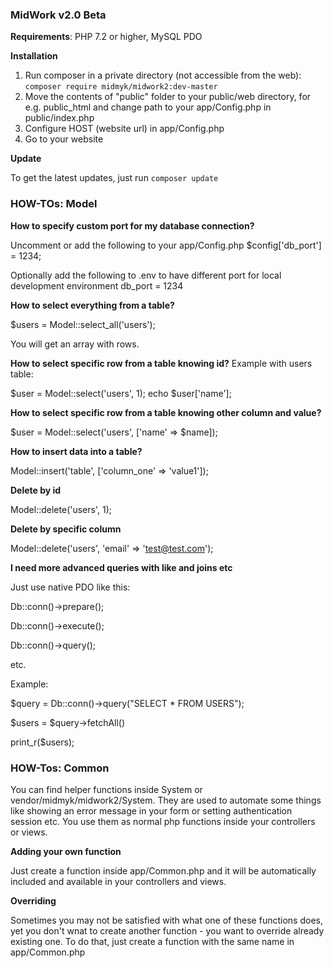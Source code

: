 ### MidWork v2.0 Beta

**Requirements**: PHP 7.2 or higher, MySQL PDO

**Installation**

1. Run composer in a private directory (not accessible from the web): 
`composer require midmyk/midwork2:dev-master`
2. Move the contents of "public" folder to your public/web directory, for e.g. public_html and change path to your app/Config.php in public/index.php
3. Configure HOST (website url) in app/Config.php
4. Go to your website

**Update**

To get the latest updates, just run `composer update`

### HOW-TOs: Model

**How to specify custom port for my database connection?**

Uncomment or add the following to your app/Config.php
$config['db_port'] = 1234;

Optionally add the following to .env to have different port for local development environment
db_port = 1234

**How to select everything from a table?**

$users = Model::select_all('users');

You will get an array with rows.

**How to select specific row from a table knowing id?** 
Example with users table:

$user = Model::select('users', 1);
echo $user['name'];

**How to select specific row from a table knowing other column and value?**

$user = Model::select('users', ['name' => $name]);

**How to insert data into a table?**

Model::insert('table', ['column_one' => 'value1']);

**Delete by id**

Model::delete('users', 1);

**Delete by specific column**

Model::delete('users', 'email' => 'test@test.com');

**I need more advanced queries with like and joins etc**

Just use native PDO like this:

Db::conn()->prepare();

Db::conn()->execute();

Db::conn()->query();

etc.

Example:

$query = Db::conn()->query("SELECT * FROM USERS");

$users = $query->fetchAll()

print_r($users);

### HOW-Tos: Common

You can find helper functions inside System or vendor/midmyk/midwork2/System. 
They are used to automate some things like showing an error message in your form or setting authentication session etc.
You use them as normal php functions inside your controllers or views.

**Adding your own function**

Just create a function inside app/Common.php and it will be automatically included and available in your controllers and views. 

**Overriding**

Sometimes you may not be satisfied with what one of these functions does, 
yet you don't wnat to create another function - you want to override already existing one.
To do that, just create a function with the same name in app/Common.php

